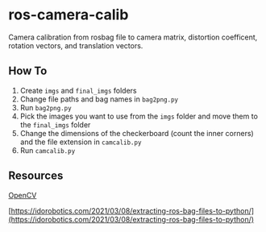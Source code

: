 # ros-camera-calib
Camera calibration from rosbag file to camera matrix, distortion coefficent, rotation vectors, and translation vectors. 

## How To
1. Create `imgs` and `final_imgs` folders
2. Change file paths and bag names in `bag2png.py`
3. Run `bag2png.py`
4. Pick the images you want to use from the `imgs` folder and move them to the `final_imgs` folder
5. Change the dimensions of the checkerboard (count the inner corners) and the file extension in `camcalib.py`
6. Run `camcalib.py`

## Resources
[OpenCV](https://www.geeksforgeeks.org/camera-calibration-with-python-opencv/#)

[https://idorobotics.com/2021/03/08/extracting-ros-bag-files-to-python/](https://idorobotics.com/2021/03/08/extracting-ros-bag-files-to-python/)
